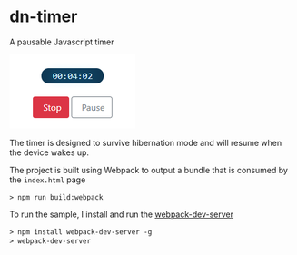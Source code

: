 # dn-timer
A pausable Javascript timer

![Pausable Timer](./images/running_timer.png)

The timer is designed to survive hibernation mode and will resume when the device wakes up.

The project is built using Webpack to output a bundle that is consumed by the `index.html` page

```
> npm run build:webpack
```

To run the sample, I install and run the [webpack-dev-server](https://github.com/webpack/webpack-dev-server)

```
> npm install webpack-dev-server -g
> webpack-dev-server
 ```